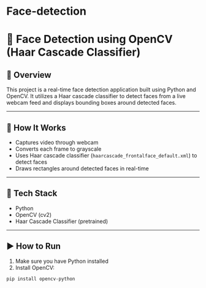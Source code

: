 # Face-detection
# 👀 Face Detection using OpenCV (Haar Cascade Classifier)

## 🧠 Overview

This project is a real-time face detection application built using Python and OpenCV. It utilizes a Haar cascade classifier to detect faces from a live webcam feed and displays bounding boxes around detected faces.

---

## 🚀 How It Works

- Captures video through webcam
- Converts each frame to grayscale
- Uses Haar cascade classifier (`haarcascade_frontalface_default.xml`) to detect faces
- Draws rectangles around detected faces in real-time

---

## 🧰 Tech Stack

- Python
- OpenCV (cv2)
- Haar Cascade Classifier (pretrained)

---

## ▶️ How to Run

1. Make sure you have Python installed  
2. Install OpenCV:

```bash
pip install opencv-python
